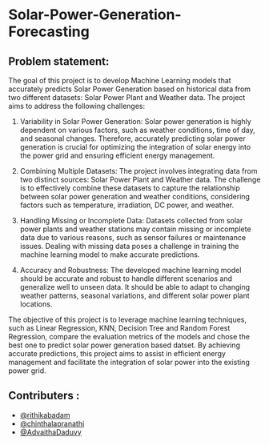 # Solar-Power-Generation-Forecasting

## Problem statement:

The goal of this project is to develop Machine Learning models that accurately predicts Solar Power Generation based on historical data from two different datasets: Solar Power Plant and Weather data. The project aims to address the following challenges:

1. Variability in Solar Power Generation: Solar power generation is highly dependent on various factors, such as weather conditions, time of day, and seasonal changes. Therefore, accurately predicting solar power generation is crucial for optimizing the integration of solar energy into the power grid and ensuring efficient energy management.

2. Combining Multiple Datasets: The project involves integrating data from two distinct sources: Solar Power Plant and Weather data. The challenge is to effectively combine these datasets to capture the relationship between solar power generation and weather conditions, considering factors such as temperature, irradiation, DC power, and weather.

3. Handling Missing or Incomplete Data: Datasets collected from solar power plants and weather stations may contain missing or incomplete data due to various reasons, such as sensor failures or maintenance issues. Dealing with missing data poses a challenge in training the machine learning model to make accurate predictions.

4. Accuracy and Robustness: The developed machine learning model should be accurate and robust to handle different scenarios and generalize well to unseen data. It should be able to adapt to changing weather patterns, seasonal variations, and different solar power plant locations.

The objective of this project is to leverage machine learning techniques, such as Linear Regression, KNN, Decision Tree and Random Forest Regression, compare the evaluation metrics of the models and chose the best one to predict solar power generation based datset. By achieving accurate predictions, this project aims to assist in efficient energy management and facilitate the integration of solar power into the existing power grid.

## Contributers :

- [@rithikabadam](https://github.com/rithikabadam)
- [@chinthalapranathi](https://github.com/chinthalapranathi)
- [@AdvaithaDaduvy](https://github.com/AdvaithaDaduvy)
